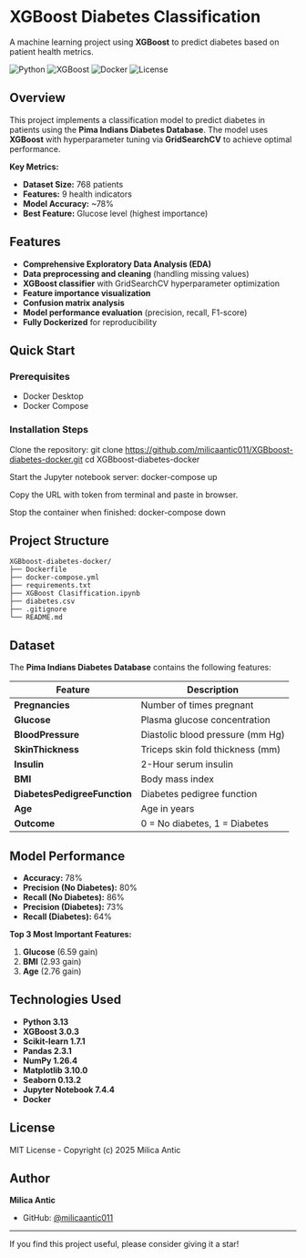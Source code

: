 # XGBoost Diabetes Classification

A machine learning project using **XGBoost** to predict diabetes based on patient health metrics.

![Python](https://img.shields.io/badge/Python-3.13-blue)
![XGBoost](https://img.shields.io/badge/XGBoost-3.0.3-green)
![Docker](https://img.shields.io/badge/Docker-Enabled-2496ED)
![License](https://img.shields.io/badge/License-MIT-yellow)

## Overview

This project implements a classification model to predict diabetes in patients using the **Pima Indians Diabetes Database**. The model uses **XGBoost** with hyperparameter tuning via **GridSearchCV** to achieve optimal performance.

**Key Metrics:**
- **Dataset Size:** 768 patients
- **Features:** 9 health indicators  
- **Model Accuracy:** ~78%
- **Best Feature:** Glucose level (highest importance)

## Features

- **Comprehensive Exploratory Data Analysis (EDA)**
- **Data preprocessing and cleaning** (handling missing values)
- **XGBoost classifier** with GridSearchCV hyperparameter optimization
- **Feature importance visualization**
- **Confusion matrix analysis**
- **Model performance evaluation** (precision, recall, F1-score)
- **Fully Dockerized** for reproducibility

## Quick Start

### Prerequisites
- Docker Desktop
- Docker Compose

### Installation Steps

Clone the repository:
    git clone https://github.com/milicaantic011/XGBboost-diabetes-docker.git
    cd XGBboost-diabetes-docker

Start the Jupyter notebook server:
    docker-compose up

Copy the URL with token from terminal and paste in browser.

Stop the container when finished:
    docker-compose down

## Project Structure

    XGBboost-diabetes-docker/
    ├── Dockerfile
    ├── docker-compose.yml
    ├── requirements.txt
    ├── XGBoost Clasiffication.ipynb
    ├── diabetes.csv
    ├── .gitignore
    └── README.md

## Dataset

The **Pima Indians Diabetes Database** contains the following features:

| Feature | Description |
|---------|-------------|
| **Pregnancies** | Number of times pregnant |
| **Glucose** | Plasma glucose concentration |
| **BloodPressure** | Diastolic blood pressure (mm Hg) |
| **SkinThickness** | Triceps skin fold thickness (mm) |
| **Insulin** | 2-Hour serum insulin |
| **BMI** | Body mass index |
| **DiabetesPedigreeFunction** | Diabetes pedigree function |
| **Age** | Age in years |
| **Outcome** | 0 = No diabetes, 1 = Diabetes |

## Model Performance

- **Accuracy:** 78%
- **Precision (No Diabetes):** 80%
- **Recall (No Diabetes):** 86%
- **Precision (Diabetes):** 73%
- **Recall (Diabetes):** 64%

**Top 3 Most Important Features:**
1. **Glucose** (6.59 gain)
2. **BMI** (2.93 gain)  
3. **Age** (2.76 gain)

## Technologies Used

- **Python 3.13**
- **XGBoost 3.0.3**
- **Scikit-learn 1.7.1**
- **Pandas 2.3.1**
- **NumPy 1.26.4**
- **Matplotlib 3.10.0**
- **Seaborn 0.13.2**
- **Jupyter Notebook 7.4.4**
- **Docker**

## License

MIT License - Copyright (c) 2025 Milica Antic

## Author

**Milica Antic**
- GitHub: [@milicaantic011](https://github.com/milicaantic011)

---

If you find this project useful, please consider giving it a star!
